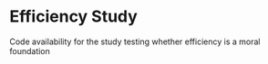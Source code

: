 # Efficiency Study

Code availability for the study testing whether efficiency is a moral foundation